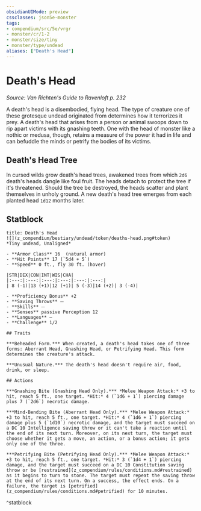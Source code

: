 ```yaml
---
obsidianUIMode: preview
cssclasses: json5e-monster
tags:
- compendium/src/5e/vrgr
- monster/cr/1-2
- monster/size/tiny
- monster/type/undead
aliases: ["Death's Head"]
---
```

# Death's Head
*Source: Van Richten's Guide to Ravenloft p. 232*  

A death's head is a disembodied, flying head. The type of creature one of these grotesque undead originated from determines how it terrorizes it prey. A death's head that arises from a person or animal swoops down to rip apart victims with its gnashing teeth. One with the head of monster like a nothic or medusa, though, retains a measure of the power it had in life and can befuddle the minds or petrify the bodies of its victims.

## Death's Head Tree

In cursed wilds grow death's head trees, awakened trees from which `2d6` death's heads dangle like foul fruit. The heads detach to protect the tree if it's threatened. Should the tree be destroyed, the heads scatter and plant themselves in unholy ground. A new death's head tree emerges from each planted head `1d12` months later.

## Statblock

```ad-statblock
title: Death's Head
![](z_compendium/bestiary/undead/token/deaths-head.png#token)
*Tiny undead, Unaligned*

- **Armor Class** 16  (natural armor)
- **Hit Points** 17 (`5d4 + 5`)
- **Speed** 0 ft., fly 30 ft. (hover)

|STR|DEX|CON|INT|WIS|CHA|
|:---:|:---:|:---:|:---:|:---:|:---:|
| 8 (-1)|13 (+1)|12 (+1)| 5 (-3)|14 (+2)| 3 (-4)|

- **Proficiency Bonus** +2
- **Saving Throws** ⏤
- **Skills** ⏤
- **Senses** passive Perception 12
- **Languages** —
- **Challenge** 1/2

## Traits

***Beheaded Form.*** When created, a death's head takes one of three forms: Aberrant Head, Gnashing Head, or Petrifying Head. This form determines the creature's attack.

***Unusual Nature.*** The death's head doesn't require air, food, drink, or sleep.

## Actions

***Gnashing Bite (Gnashing Head Only).*** *Melee Weapon Attack:* +3 to hit, reach 5 ft., one target. *Hit:* 4 (`1d6 + 1`) piercing damage plus 7 (`2d6`) necrotic damage.

***Mind-Bending Bite (Aberrant Head Only).*** *Melee Weapon Attack:* +3 to hit, reach 5 ft., one target. *Hit:* 4 (`1d6 + 1`) piercing damage plus 5 (`1d10`) necrotic damage, and the target must succeed on a DC 10 Intelligence saving throw or it can't take a reaction until the end of its next turn. Moreover, on its next turn, the target must choose whether it gets a move, an action, or a bonus action; it gets only one of the three.

***Petrifying Bite (Petrifying Head Only).*** *Melee Weapon Attack:* +3 to hit, reach 5 ft., one target. *Hit:* 3 (`1d4 + 1`) piercing damage, and the target must succeed on a DC 10 Constitution saving throw or be [restrained](z_compendium/rules/conditions.md#restrained) as it begins to turn to stone. The target must repeat the saving throw at the end of its next turn. On a success, the effect ends. On a failure, the target is [petrified](z_compendium/rules/conditions.md#petrified) for 10 minutes.
```
^statblock